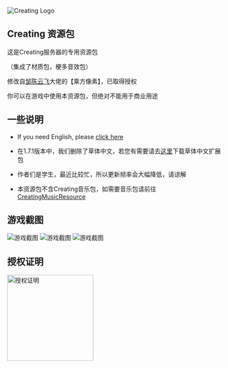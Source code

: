  ![](https://raw.githubusercontent.com/linyushu520/CreatingResource/main/clogo.png "Creating Logo")
## Creating 资源包
这是Creating服务器的专用资源包

（集成了材质包，梗多音效包）

修改自[邹陈云飞](https://space.bilibili.com/170651403)大佬的【乘方像素】，已取得授权

你可以在游戏中使用本资源包，但绝对不能用于商业用途

## 一些说明

* If you need English, please [click here](https://github.com/linyushu520/CreatingResource/blob/main/English.md)

* 在1.7.1版本中，我们删除了草体中文，若您有需要请去[这里](https://github.com/linyushu520/CaoTi-Chinese/releases)下载草体中文扩展包

* 作者们是学生，最近比较忙，所以更新频率会大幅降低，请谅解

* 本资源包不含Creating音乐包，如需要音乐包请前往 [CreatingMusicResource](https://github.com/CatalpaCute/catalpacute.github.io/releases/) 

## 游戏截图

![](https://raw.githubusercontent.com/linyushu520/CreatingResource/main/Screenshot_2021-11-19-22-28-23-542_com.mojang.minecraftpe.jpg "游戏截图")
![](https://raw.githubusercontent.com/linyushu520/CreatingResource/main/Screenshot_2021-11-20-17-50-39-491_com.mojang.minecraftpe.jpg "游戏截图")
![](https://raw.githubusercontent.com/linyushu520/CreatingResource/main/Screenshot_2021-11-20-17-49-36-128_com.mojang.minecraftpe.jpg "游戏截图")


## 授权证明

<img src="https://github.com/linyushu520/CreatingResource/raw/main/%E6%8E%88%E6%9D%83%E8%AF%81%E6%98%8E.jpg" alt="授权证明" width="200"/></a>
